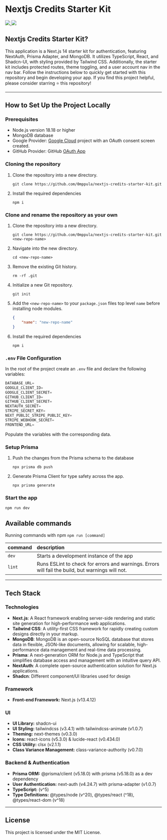 # Nextjs Credits Starter Kit

<div>
    <a href="https://www.omarkraidie.com/projects">
        <img src="https://img.shields.io/badge/✨%20portfolio-1b1b1b?style=for-the-badge" />
    </a>
    <a href="https://www.linkedin.com/in/omarkraidie/">
        <img src="https://img.shields.io/badge/LinkedIn-%230073b1?style=for-the-badge&logo=linkedin&logoColor=white" />
    </a>
</div>

## Nextjs Credits Starter Kit?

This application is a Next.js 14 starter kit for authentication, featuring NextAuth, Prisma Adapter, and MongoDB. It utilizes TypeScript, React, and Shadcn-UI, with styling provided by Tailwind CSS. Additionally, the starter kit includes protected routes, theme toggling, and a user account nav in the nav bar. Follow the instructions below to quickly get started with this repository and begin developing your app. If you find this project helpful, please consider starring ⭐ this repository!

---

## How to Set Up the Project Locally

### Prerequisites

-   Node.js version 18.18 or higher
-   MongoDB database
-   Google Provider: [Google Cloud](https://console.cloud.google.com/) project with an OAuth consent screen created.
-   GitHub Provider: GitHub [OAuth App](https://github.com/settings/developers)

### Cloning the repository

1. Clone the repository into a new directory.

    ```shell
    git clone https://github.com/0mppula/nextjs-credits-starter-kit.git
    ```

2. Install the required dependencies

    ```shell
    npm i
    ```

### Clone and rename the repository as your own

1. Clone the repository into a new directory.

    ```shell
    git clone https://github.com/0mppula/nextjs-credits-starter-kit.git <new-repo-name>
    ```

2. Navigate into the new directory.

    ```shell
    cd <new-repo-name>
    ```

3. Remove the existing Git history.

    ```shell
    rm -rf .git
    ```

4. Initialize a new Git repository.

    ```shell
    git init
    ```

5. Add the `<new-repo-name>` to your `package.json` files top level `name` before installing node modules.

    ```json
    {
    	"name": "new-repo-name"
    }
    ```

6. Install the required dependencies

    ```shell
    npm i
    ```

### `.env` File Configuration

In the root of the project create an `.env` file and declare the following variables:

```ts
DATABASE_URL=
GOOGLE_CLIENT_ID=
GOOGLE_CLIENT_SECRET=
GITHUB_CLIENT_ID=
GITHUB_CLIENT_SECRET=
NEXTAUTH_SECRET=
STRIPE_SECRET_KEY=
NEXT_PUBLIC_STRIPE_PUBLIC_KEY=
STRIPE_WEBHOOK_SECRET=
FRONTEND_URL=
```

Populate the variables with the corresponding data.

### Setup Prisma

1. Push the changes from the Prisma schema to the database

    ```shell
    npx prisma db push
    ```

2. Generate Prisma Client for type safety across the app.

    ```shell
    npx prisma generate
    ```

### Start the app

```shell
npm run dev
```

## Available commands

Running commands with npm `npm run [command]`

| command | description                                                                                      |
| :------ | :----------------------------------------------------------------------------------------------- |
| `dev`   | Starts a development instance of the app                                                         |
| `lint`  | Runs ESLint to check for errors and warnings. Errors will fail the build, but warnings will not. |

---

## Tech Stack

### Technologies

-   **Next.js**: A React framework enabling server-side rendering and static site generation for high-performance web applications.
-   **Tailwind CSS**: A utility-first CSS framework for rapidly creating custom designs directly in your markup.
-   **MongoDB**: MongoDB is an open-source NoSQL database that stores data in flexible, JSON-like documents, allowing for scalable, high-performance data management and real-time data processing.
-   **Prisma**: A next-generation ORM for Node.js and TypeScript that simplifies database access and management with an intuitive query API.
-   **NextAuth**: A complete open-source authentication solution for Next.js applications.
-   **Shadcn**: Different component/UI libraries used for design

### Framework

-   **Front-end Framework:** Next.js (v13.4.12)

### UI

-   **UI Library:** shadcn-ui
-   **UI Styling:** tailwindcss (v3.4.1) with tailwindcss-animate (v1.0.7)
-   **Theming:** next-themes (v0.3.0)
-   **Icons:** react-icons (v5.3.0) & lucide-react (v0.434.0)
-   **CSS Utility:** clsx (v2.1.1)
-   **Class Variance Management:** class-variance-authority (v0.7.0)

### Backend & Authentication

-   **Prisma ORM:** @prisma/client (v5.18.0) with prisma (v5.18.0) as a dev dependency
-   **User Authentication:** next-auth (v4.24.7) with prisma-adapter (v1.0.7)
-   **TypeScript:** (v^5)
-   **Type Definitions:** @types/node (v^20), @types/react (^18), @types/react-dom (v^18)

---

## License

This project is licensed under the MIT License.
